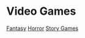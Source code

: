 # Video Games
[Fantasy](videogame/fantasy/fent.md) [Horror](videogame/horror) [Story Games](https://github.com/319SoftDev/wiki-project-group-row-2/tree/d3aa3b1403133980392d12bca5aa89d0cd22a3a0/videogame/storygame)

